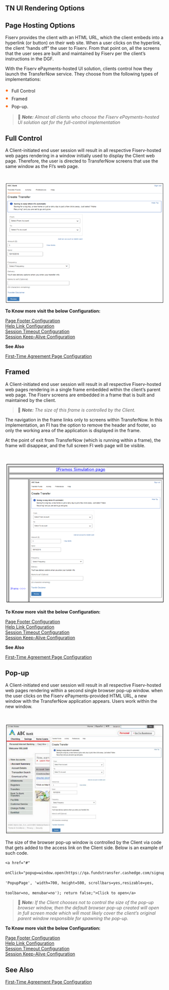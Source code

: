 ## TN UI Rendering Options  

## Page Hosting Options 

Fiserv provides the client with an HTML URL, which the client embeds into a hyperlink (or button) on their web site. When a user clicks on the hyperlink, the client “hands off” the user to Fiserv. From that point on, all the screens that the user sees are built and maintained by Fiserv per the client’s instructions in the DGF. 

With the Fiserv ePayments-hosted UI solution, clients control how they launch the TransferNow service. They choose from the following types of implementations: 

<div class="card-body">
<ul>
<li>Full Control </li>
<li>Framed</li>
<li>Pop-up.</li>
</ul>
</div>

<!-- theme: info -->

> :memo: _**Note:** Almost all clients who choose the Fiserv ePayments-hosted UI solution opt for the full-control implementation_



<!--

type: tab

titles: Full Control , Framed, Pop-up

-->



 ##  Full Control 


A Client-initiated end user session will result in all respective Fiserv-hosted web pages rendering in a window initially used to display the Client web page. Therefore, the user is directed to TransferNow screens that use the same window as the FI’s web page. 

&nbsp;

<center>

![Image](../../../assets/images/Create-Transfer.png) <br />


</center> 

**To Know more visit the below Configuration:**

[Page Footer Configuration](?path=docs/getting-started/TN-UI-Widget/Page_Footer_Configuration.md)    
[Help Link Configuration](?path=docs/getting-started/TN-UI-Widget/Help_Link_Configuration.md)    
[Session Timeout Configuration](?path=docs/getting-started/TN-UI-Widget/Session_Timeout_Configuration.md)    
[Session Keep-Alive Configuration ](?path=docs/getting-started/TN-UI-Widget/Session_Keep-Alive_Configuration.md)    


**See Also**

[First-Time Agreement Page Configuration](?path=docs/getting-started/TN-UI-Widget/First-Time_Agreement_Page_Configuration.md)





<!-- type: tab -->





## Framed 

A Client-initiated end user session will result in all respective Fiserv-hosted web pages rendering in a single frame embedded within the client’s parent web page. The Fiserv screens are embedded in a frame that is built and maintained by the client. 

<!-- theme: info -->

> :memo: _**Note:** The size of this frame is controlled by the Client._

The navigation in the frame links only to screens within TransferNow. In this implementation, an FI has the option to remove the header and footer, so only the working area of the application is displayed in the frame. 

At the point of exit from TransferNow (which is running within a frame), the frame will disappear, and the full screen FI web page will be visible. 

&nbsp;

<center>

![Image](../../../assets/images/Iframe.png) <br />


</center> 
 
**To Know more visit the below Configuration:**

[Page Footer Configuration](?path=docs/getting_started/TN-UI-Widget/Page_Footer_Configuration.md)    
[Help Link Configuration](?path=docs/getting_started/TN-UI-Widget/Help_Link_Configuration.md)    
[Session Timeout Configuration](?path=docs/getting_started/TN-UI-Widget/Session_Timeout_Configuration.md)    
[Session Keep-Alive Configuration ](?path=docs/getting_started/TN-UI-Widget/Session_Keep-Alive_Configuration.md)    


**See Also**

[First-Time Agreement Page Configuration](?path=docs/getting_started/TN-UI-Widget/First-Time_Agreement_Page_Configuration.md)




 <!-- type: tab -->





## Pop-up 

A Client-initiated end user session will result in all respective Fiserv-hosted web pages rendering within a second single browser pop-up window. when the user clicks on the Fiserv ePayments-provided HTML URL, a new window with the TransferNow application appears. Users work within the new window. 

&nbsp;

<center>

![Image](../../../assets/images/Popup.png) <br />


</center> 

The size of the browser pop-up window is controlled by the Client via code that gets added to the access link on the Client side. Below is an example of such code. 

 

```
<a href="#"  

onClick="popup=window.open(https://qa.fundstransfer.cashedge.com/signupGRel',  

'PopupPage', 'width=700, height=500, scrollbars=yes,resizable=yes, 

toolbar=no, menubar=no'); return false;">Click to open</a>
```
 

<!-- theme: info -->

> :memo: _**Note:** If the Client chooses not to control the size of the pop-up browser window, then the default browser pop-up created will open in full screen mode which will most likely cover the client’s original parent window responsible for spawning the pop-up._
 

**To Know more visit the below Configuration:**
 
[Page Footer Configuration](?path=docs/getting-started/TN-UI-Widget/Page_Footer_Configuration.md)    
[Help Link Configuration](?path=docs/getting-started/TN-UI-Widget/Help_Link_Configuration.md)    
[Session Timeout Configuration](?path=docs/getting-started/TN-UI-Widget/Session_Timeout_Configuration.md)    
[Session Keep-Alive Configuration ](?path=docs/getting-started/TN-UI-Widget/Session_Keep-Alive_Configuration.md)    


## See Also

[First-Time Agreement Page Configuration](?path=docs/getting-started/TN-UI-Widget/First-Time_Agreement_Page_Configuration.md)



<!-- type: tab-end -->


<style>
    .card-body ul {
        list-style: none;
        padding-left: 20px;
    }
    .card-body ul li::before {
        content: "\2022";
        font-size: 1.5em;
        color: #f60;
        display: inline-block;
        width: 1em;
        margin-left: -1em;
    }
</style>


